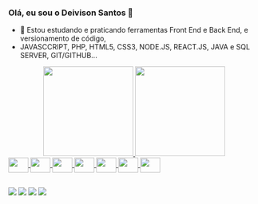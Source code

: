 ### Olá, eu sou o Deivison Santos 👋



- 🌱 Estou estudando e praticando ferramentas Front End e Back End, e versionamento de código,
- JAVASCCRIPT, PHP, HTML5, CSS3, NODE.JS, REACT.JS, JAVA e SQL SERVER, GIT/GITHUB...

<div align="center">
  <a href="https://github.com/Deivison1">
  <img height="180em" src="https://github-readme-stats.vercel.app/api?username=Deivison1&show_icons=true&theme=dracula&include_all_commits=true&count_private=true"/>
  <img height="180em" src="https://github-readme-stats.vercel.app/api/top-langs/?username=Deivison1&layout=compact&langs_count=7&theme=dracula"/>
</div>

  <div>
    <img align="center" height="30" width="40" src="https://cdn.jsdelivr.net/gh/devicons/devicon/icons/javascript/javascript-original.svg"> 
    <img align="center" height="30" width="40" src="https://cdn.jsdelivr.net/gh/devicons/devicon/icons/html5/html5-original.svg">
    <img align="center" height="30" width="40" src="https://cdn.jsdelivr.net/gh/devicons/devicon/icons/css3/css3-original.svg">
    <img align="center" height="30" width="40" src="https://cdn.jsdelivr.net/gh/devicons/devicon/icons/nodejs/nodejs-plain.svg">
    <img align="center" height="30" width="40" src="https://cdn.jsdelivr.net/gh/devicons/devicon/icons/react/react-original.svg">
    <img align="center" height="30" width="40" src="https://cdn.jsdelivr.net/gh/devicons/devicon/icons/java/java-original.svg">
    <img align="center" height="30" width="40" src="https://cdn.jsdelivr.net/gh/devicons/devicon/icons/git/git-original.svg">
    
  </div>

  ##
  
  <div>
    <a href="https://web.whatsapp.com/" target="_black"><img src="https://img.shields.io/badge/WhatsApp-25D366?"></a>
    <a href="https://mail.google.com/mail/u/1/#inbox" target="_blank"><img src="https://img.shields.io/badge/Gmail-D14836?" target="_blank"></a>
    <a href="https://www.facebook.com/deivison.santos.5473" target="_blank"><img src="https://img.shields.io/badge/Facebook-1877F2?"></a>
    <a href="https://www.linkedin.com/in/deivison-santos-143a60153/" targer="_blank"><img src="https://img.shields.io/badge/LinkedIn-0077B5?"></a>
    
    
  </div>
